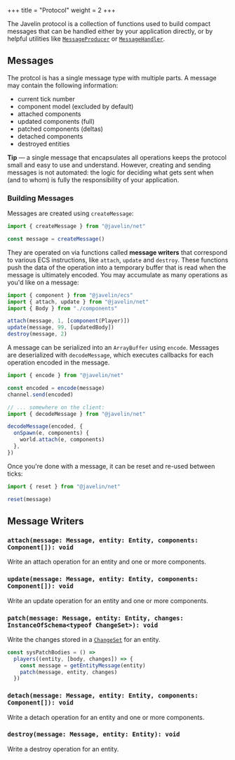 +++
title = "Protocol"
weight = 2
+++

The Javelin protocol is a collection of functions used to build compact messages that can be handled either by your application directly, or by helpful utilities like [`MessageProducer`](/networking/message-producer) or [`MessageHandler`](/networking/message-handler).

## Messages

The protcol is has a single message type with multiple parts. A message may contain the following information:

- current tick number
- component model (excluded by default)
- attached components
- updated components (full)
- patched components (deltas)
- detached components
- destroyed entities

<aside>
  <p>
    <strong>Tip</strong> — a single message that encapsulates all operations keeps the protocol small and easy to use and understand. However, creating and sending messages is not automated: the logic for deciding what gets sent when (and to whom) is fully the responsibility of your application.
  </p>
</aside>

### Building Messages

Messages are created using `createMessage`:

```ts
import { createMessage } from "@javelin/net"

const message = createMessage()
```

They are operated on via functions called **message writers** that correspond to various ECS instructions, like `attach`, `update` and `destroy`. These functions push the data of the operation into a temporary buffer that is read when the message is ultimately encoded. You may accumulate as many operations as you'd like on a message:

```ts
import { component } from "@javelin/ecs"
import { attach, update } from "@javelin/net"
import { Body } from "./components"

attach(message, 1, [component(Player)])
update(message, 99, [updatedBody])
destroy(message, 2)
```

A message can be serialized into an `ArrayBuffer` using `encode`. Messages are deserialized with `decodeMessage`, which executes callbacks for each operation encoded in the message.

```ts
import { encode } from "@javelin/net"

const encoded = encode(message)
channel.send(encoded)

// ... somewhere on the client:
import { decodeMessage } from "@javelin/net"

decodeMessage(encoded, {
  onSpawn(e, components) {
    world.attach(e, components)
  },
})
```

Once you're done with a message, it can be reset and re-used between ticks:

```ts
import { reset } from "@javelin/net"

reset(message)
```

## Message Writers

### `attach(message: Message, entity: Entity, components: Component[]): void`

Write an attach operation for an entity and one or more components.

### `update(message: Message, entity: Entity, components: Component[]): void`

Write an update operation for an entity and one or more components.

### `patch(message: Message, entity: Entity, changes: InstanceOfSchema<typeof ChangeSet>): void`

Write the changes stored in a [`ChangeSet`](/ecs/change-detection) for an entity.

```ts
const sysPatchBodies = () =>
  players((entity, [body, changes]) => {
    const message = getEntityMessage(entity)
    patch(message, entity, changes)
  })
```

### `detach(message: Message, entity: Entity, components: Component[]): void`

Write a detach operation for an entity and one or more components.

### `destroy(message: Message, entity: Entity): void`

Write a destroy operation for an entity.
